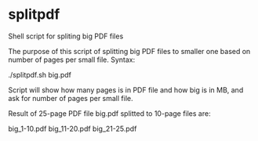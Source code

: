 splitpdf
========

Shell script for spliting big PDF files

The purpose of this script of splitting big PDF files to smaller one based on number of pages per small file.
Syntax:

./splitpdf.sh big.pdf

Script will show how many pages is in PDF file and how big is in MB, and ask for number of pages per small file.

Result of 25-page PDF file big.pdf splitted to 10-page files are:

big_1-10.pdf
big_11-20.pdf
big_21-25.pdf

